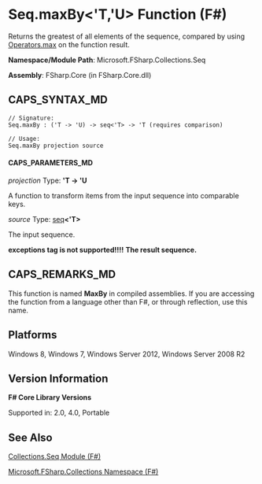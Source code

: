 # Seq.maxBy<'T,'U> Function (F#)

Returns the greatest of all elements of the sequence, compared by using [Operators.max](http://msdn.microsoft.com/en-us/library/9a988328-00e9-467b-8dfa-e7a6990f6cce) on the function result.

**Namespace/Module Path**: Microsoft.FSharp.Collections.Seq

**Assembly**: FSharp.Core (in FSharp.Core.dll)


## CAPS_SYNTAX_MD

```
// Signature:
Seq.maxBy : ('T -> 'U) -> seq<'T> -> 'T (requires comparison)

// Usage:
Seq.maxBy projection source
```

#### CAPS_PARAMETERS_MD
*projection*
Type: **'T -&gt; 'U**


A function to transform items from the input sequence into comparable keys.


*source*
Type: [seq](http://msdn.microsoft.com/en-us/library/2f0c87c6-8a0d-4d33-92a6-10d1d037ce75)**&lt;'T&gt;**


The input sequence.



**exceptions tag is not supported!!!!**
**The result sequence.**
## CAPS_REMARKS_MD
This function is named **MaxBy** in compiled assemblies. If you are accessing the function from a language other than F#, or through reflection, use this name.


## Platforms
Windows 8, Windows 7, Windows Server 2012, Windows Server 2008 R2


## Version Information
**F# Core Library Versions**

Supported in: 2.0, 4.0, Portable




## See Also
[Collections.Seq Module &#40;F&#35;&#41;](Collections.Seq+Module+%28F%23%29.md)

[Microsoft.FSharp.Collections Namespace &#40;F&#35;&#41;](Microsoft.FSharp.Collections+Namespace+%28F%23%29.md)

